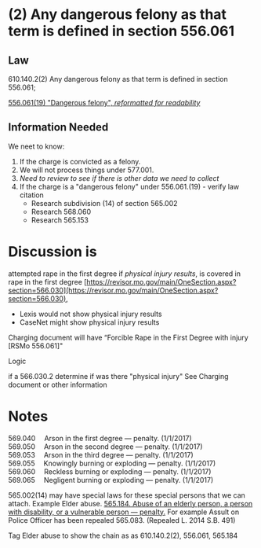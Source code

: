 # (2)  Any dangerous felony as that term is defined in section 556.061

## Law

610.140.2(2) Any dangerous felony as that term is defined in section 556.061;

[556.061(19) "Dangerous felony", *reformatted for readability*](https://github.com/codeforkansascity/clear-my-record-law-codification/wiki/556.061(19)-Dangerous-felony---reformatted-for-readability)





## Information Needed

We neet to know:

1. If the charge is convicted as a felony.
2. We will not process things under 577.001.
3. *Need to review to see if there is other data we need to collect*
4. If the charge is a "dangerous felony" under 556.061.(19) - verify law citation
    *  Research subdivision (14) of section 565.002
    *  Research 568.060
    *  Research 565.153


# Discussion is

attempted rape in the first degree if *physical injury results*, 
is covered in rape in the first degree [https://revisor.mo.gov/main/OneSection.aspx?section=566.030](https://revisor.mo.gov/main/OneSection.aspx?section=566.030), 

* Lexis would not show physical injury results
* CaseNet might show physical injury results

Charging document will have “Forcible Rape in the First Degree with injury [RSMo 556.061]"

Logic

if a 566.030.2 determine if was there "physical injury"
   See Charging document or other information
   
   
   
   
# Notes

569.040  	Arson in the first degree — penalty. (1/1/2017)		
569.050  	Arson in the second degree — penalty. (1/1/2017)		
569.053  	Arson in the third degree — penalty. (1/1/2017)		
569.055  	Knowingly burning or exploding — penalty. (1/1/2017)		
569.060  	Reckless burning or exploding — penalty. (1/1/2017)		
569.065  	Negligent burning or exploding — penalty. (1/1/2017)

565.002(14) may have special laws for these special persons that we can attach.
Example Elder abuse.  [565.184.  Abuse of an elderly person, a person with disability, or a vulnerable person — penalty.](https://revisor.mo.gov/main/OneSection.aspx?section=565.184)
For example Assult on Police Officer has been repealed 565.083.  (Repealed L. 2014 S.B. 491)

Tag Elder abuse to show the chain as as 610.140.2(2), 556.061, 565.184
    

